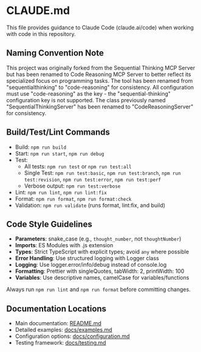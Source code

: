 # CLAUDE.md

This file provides guidance to Claude Code (claude.ai/code) when working with code in this repository.

## Naming Convention Note

This project was originally forked from the Sequential Thinking MCP Server but has been renamed to Code Reasoning MCP Server to better reflect its specialized focus on programming tasks. The tool has been renamed from "sequentialthinking" to "code-reasoning" for consistency. All configuration must use "code-reasoning" as the key - the "sequential-thinking" configuration key is not supported. The class previously named "SequentialThinkingServer" has been renamed to "CodeReasoningServer" for consistency.

## Build/Test/Lint Commands

- Build: `npm run build`
- Start: `npm run start`, `npm run debug`
- Test:
  - All tests: `npm run test` or `npm run test:all`
  - Single Test: `npm run test:basic`, `npm run test:branch`, `npm run test:revision`, `npm run test:error`, `npm run test:perf`
  - Verbose output: `npm run test:verbose`
- Lint: `npm run lint`, `npm run lint:fix`
- Format: `npm run format`, `npm run format:check`
- Validation: `npm run validate` (runs format, lint:fix, and build)

## Code Style Guidelines

- **Parameters**: snake_case (e.g., `thought_number`, not `thoughtNumber`)
- **Imports**: ES Modules with .js extension
- **Types**: Strict TypeScript with explicit types; avoid `any` where possible
- **Error Handling**: Use structured logging with Logger class
- **Logging**: Use logger.error/info/debug instead of console.log
- **Formatting**: Prettier with singleQuotes, tabWidth: 2, printWidth: 100
- **Variables**: Use descriptive names, camelCase for variables/functions

Always run `npm run lint` and `npm run format` before committing changes.

## Documentation Locations

- Main documentation: [README.md](./README.md)
- Detailed examples: [docs/examples.md](./docs/examples.md)
- Configuration options: [docs/configuration.md](./docs/configuration.md)
- Testing framework: [docs/testing.md](./docs/testing.md)
